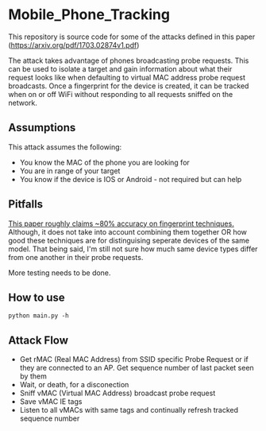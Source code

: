 # Mobile_Phone_Tracking
This repository is source code for some of the attacks defined in this paper (https://arxiv.org/pdf/1703.02874v1.pdf)

The attack takes advantage of phones broadcasting probe requests. This can be used to isolate a target and gain information about what their request looks like when defaulting to virtual MAC address probe request broadcasts. Once a fingerprint for the device is created, it can be tracked when on or off WiFi without responding to all requests sniffed on the network.

## Assumptions
This attack assumes the following:
* You know the MAC of the phone you are looking for
* You are in range of your target
* You know if the device is IOS or Android - not required but can help

## Pitfalls
[This paper roughly claims ~80% accuracy on fingerprint techniques.](http://papers.mathyvanhoef.com/asiaccs2016.pdf) Although, it does not take into account combining them together OR how good these techniques are for distinguising seperate devices of the same model. That being said, I'm still not sure how much same device types differ from one another in their probe requests.

More testing needs to be done.

## How to use
```python main.py -h```

## Attack Flow
* Get rMAC (Real MAC Address) from SSID specific Probe Request or if they are connected to an AP. Get sequence number of last packet seen by them
* Wait, or death, for a disconection
* Sniff vMAC (Virtual MAC Address) broadcast probe request
* Save vMAC IE tags
* Listen to all vMACs with same tags and continually refresh tracked sequence number
